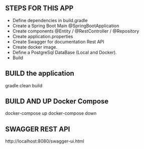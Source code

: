 ## STEPS FOR THIS APP
- Define dependencies in build.gradle
- Create a Spring Boot Main @SpringBootApplication
- Create components @Entity / @RestController / @Repository
- Create application.properties
- Create Swagger for documentation Rest API
- Create docker image.
- Define a PostgreSql DataBase (Local and Docker).
- Build 

## BUILD the application 
gradle clean build

## BUILD AND UP Docker Compose 
docker-compose up 
docker-compose down

## SWAGGER REST API
http://localhost:8080/swagger-ui.html
 
